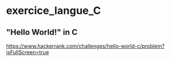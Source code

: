 # exercice_langue_C

## "Hello World!" in C
https://www.hackerrank.com/challenges/hello-world-c/problem?isFullScreen=true

